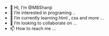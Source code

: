 - 👋 Hi, I’m @MBSharqi
- 👀 I’m interested in programing ..
- 🌱 I’m currently learning html , css and more ...
- 💞️ I’m looking to collaborate on ...
- 📫 How to reach me ...

<!---
MBSharqi/MBSharqi is a ✨ special ✨ repository because its `README.md` (this file) appears on your GitHub profile.
You can click the Preview link to take a look at your changes.
--->
